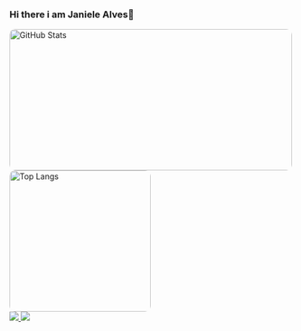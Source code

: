 ### Hi there i am Janiele Alves👋

   <div>
       <a href="https://github.com/Janiele-Alves">
        <img src="https://github-readme-stats.vercel.app/api?username=Janiele-Alves&show_icons=true&theme=radical" alt="GitHub Stats" style="border-radius: 10px; width: 500px; height:250px;" />
        <img src="https://github-readme-stats.vercel.app/api/top-langs/?username=Janiele-Alves&langs_count=8&theme=radical&layout=compact" alt="Top Langs" style="border-radius: 10px;  height:250px;" />
          </a>
    </div>
 
   <div>
      <a href="mailto:mariajanielece05@gmail.com">
<img src="https://img.shields.io/badge/Gmail-D14836?style=for-the-badge&logo=gmail&logoColor=white"/>
</a>
       <a href="https://www.linkedin.com/in/maria-janiele-alves-de-oliveira-3091b3226/" >
<img src="https://img.shields.io/badge/LinkedIn-0077B5?style=for-the-badge&logo=linkedin&logoColor=white">
     </a>
   </div>
   



<!--
**Janiele-Alves/Janiele-Alves** is a ✨ _special_ ✨ repository because its `README.md` (this file) appears on your GitHub profile.

Here are some ideas to get you started:

- 🔭 I’m currently working on ...
- 🌱 I’m currently learning ...
- 👯 I’m looking to collaborate on ...
- 🤔 I’m looking for help with ...
- 💬 Ask me about ...
- 📫 How to reach me: ...
- 😄 Pronouns: ...
- ⚡ Fun fact: ...
-->
